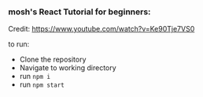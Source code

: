 ### mosh's React Tutorial for beginners:

Credit: https://www.youtube.com/watch?v=Ke90Tje7VS0

to run:

- Clone the repository
- Navigate to working directory
- run `npm i`
- run `npm start`
